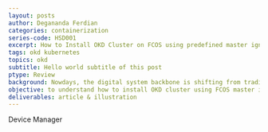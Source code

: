 ```yaml
---
layout: posts
author: Degananda Ferdian
categories: containerization
series-code: HSD001
excerpt: How to Install OKD Cluster on FCOS using predefined master ignition.
tags: okd kubernetes
topics: okd
subtitle: Hello world subtitle of this post
ptype: Review
background: Nowdays, the digital system backbone is shifting from traditional VM into container (on top of VM or Baremetal) to achieve more agility, versatality, scalability and availability. 
objective: to understand how to install OKD cluster using FCOS master ignition.
deliverables: article & illustration
---
```


Device Manager
